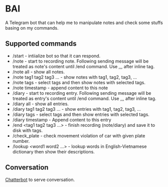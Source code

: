 # BAI
A Telegram bot that can help me to manipulate notes and check some stuffs basing on my commands.

## Supported commands
* /start                    - intiialize bot so that it can respond.
* /note                     - start to recording note. Following sending message will be treated as note's content until /end command. Use ,,, after inline tag.
* /note all                 - show all notes.
* /note tag1 tag2 tag3 ...  - show notes with tag1, tag2, tag3, ...
* /note tags                - select tags and then show notes with selected tags.
* /note timestamp           - append content to this note
* /diary                    - start to recording entry. Following sending message will be treated as entry's content until /end command. Use ,,, after inline tag.
* /diary all                - show all entries.
* /diary tag1 tag2 tag3 ... - show entries with tag1, tag2, tag3, ...
* /diary tags               - select tags and then show entries with selected tags.
* /diary timestamp          - Append content to this entry
* /end <tag1 tag2 tag3 ...> - finish recording (note/diary) and save it to disk with tags.
* /check_plate <plate number> - check movement violation of car with given plate number.
* /lookup <word1 word2 ...>   - lookup words in English-Vietnamese dictionary then show their descriptions.
 
## Conversation
[Chatterbot](https://chatterbot.readthedocs.io/en/stable/) to serve conversation.
